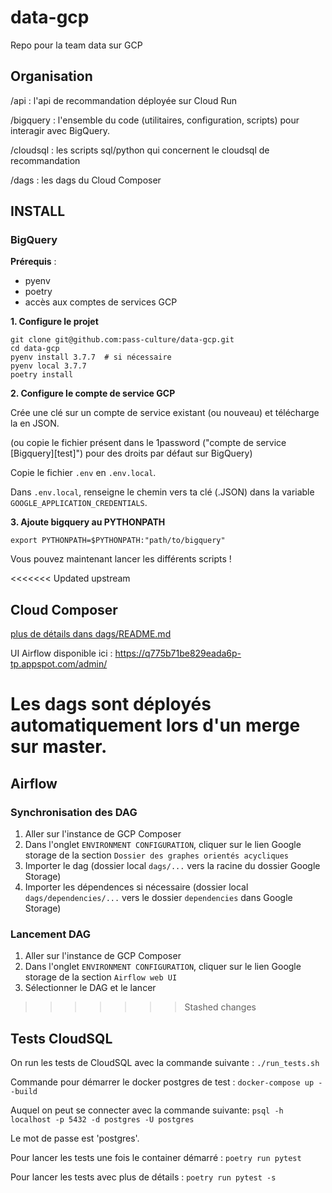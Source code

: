 # data-gcp

Repo pour la team data sur GCP

## Organisation

/api : l'api de recommandation déployée sur Cloud Run

/bigquery : l'ensemble du code (utilitaires, configuration, scripts) pour interagir avec BigQuery.

/cloudsql : les scripts sql/python qui concernent le cloudsql de recommandation

/dags : les dags du Cloud Composer


## INSTALL
### BigQuery
**Prérequis** :
- pyenv
- poetry
- accès aux comptes de services GCP

**1. Configure le projet**

```
git clone git@github.com:pass-culture/data-gcp.git
cd data-gcp
pyenv install 3.7.7  # si nécessaire
pyenv local 3.7.7
poetry install
```

**2. Configure le compte de service GCP**

Crée une clé sur un compte de service existant (ou nouveau) et télécharge la en JSON.

(ou copie le fichier présent dans le 1password ("compte de service [Bigquery][test]") pour des droits par défaut sur BigQuery)

Copie le fichier `.env` en `.env.local`.

Dans `.env.local`, renseigne le chemin vers ta clé (.JSON) dans la variable `GOOGLE_APPLICATION_CREDENTIALS`.

**3. Ajoute bigquery au PYTHONPATH**
```
export PYTHONPATH=$PYTHONPATH:"path/to/bigquery"
```

Vous pouvez maintenant lancer les différents scripts !

<<<<<<< Updated upstream
## Cloud Composer

[plus de détails dans dags/README.md](/dags/README.md)

UI Airflow disponible ici : https://q775b71be829eada6p-tp.appspot.com/admin/

Les dags sont déployés automatiquement lors d'un merge sur master.
=======
## Airflow
### Synchronisation des DAG

1. Aller sur l'instance de GCP Composer
2. Dans l'onglet `ENVIRONMENT CONFIGURATION`, cliquer sur le lien Google storage de la section `Dossier des graphes orientés acycliques`
3. Importer le dag (dossier local `dags/...` vers la racine du dossier Google Storage)
4. Importer les dépendences si nécessaire (dossier local `dags/dependencies/...` vers le dossier `dependencies` dans Google Storage)

### Lancement DAG

1. Aller sur l'instance de GCP Composer
2. Dans l'onglet `ENVIRONMENT CONFIGURATION`, cliquer sur le lien Google storage de la section `Airflow web UI`
3. Sélectionner le DAG et le lancer
>>>>>>> Stashed changes


## Tests CloudSQL

On run les tests de CloudSQL avec la commande suivante : `./run_tests.sh`

Commande pour démarrer le docker postgres de test :
`docker-compose up --build`

Auquel on peut se connecter avec la commande suivante:
`psql -h localhost -p 5432 -d postgres -U postgres`

Le mot de passe est 'postgres'.

Pour lancer les tests une fois le container démarré :
`poetry run pytest`

Pour lancer les tests avec plus de détails :
`poetry run pytest -s`
